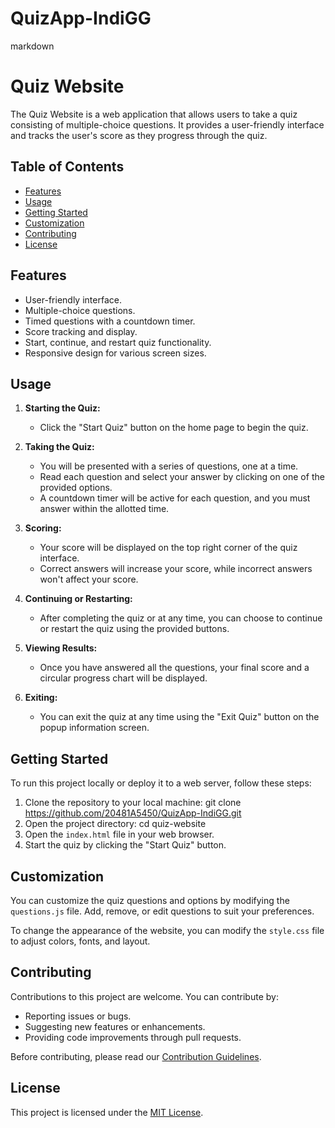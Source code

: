 # QuizApp-IndiGG
markdown
# Quiz Website
The Quiz Website is a web application that allows users to take a quiz consisting of multiple-choice questions. It provides a user-friendly interface and tracks the user's score as they progress through the quiz.

## Table of Contents

- [Features](#features)
- [Usage](#usage)
- [Getting Started](#getting-started)
- [Customization](#customization)
- [Contributing](#contributing)
- [License](#license)

## Features

- User-friendly interface.
- Multiple-choice questions.
- Timed questions with a countdown timer.
- Score tracking and display.
- Start, continue, and restart quiz functionality.
- Responsive design for various screen sizes.

## Usage

1. **Starting the Quiz:**
   - Click the "Start Quiz" button on the home page to begin the quiz.

2. **Taking the Quiz:**
   - You will be presented with a series of questions, one at a time.
   - Read each question and select your answer by clicking on one of the provided options.
   - A countdown timer will be active for each question, and you must answer within the allotted time.

3. **Scoring:**
   - Your score will be displayed on the top right corner of the quiz interface.
   - Correct answers will increase your score, while incorrect answers won't affect your score.

4. **Continuing or Restarting:**
   - After completing the quiz or at any time, you can choose to continue or restart the quiz using the provided buttons.

5. **Viewing Results:**
   - Once you have answered all the questions, your final score and a circular progress chart will be displayed.

6. **Exiting:**
   - You can exit the quiz at any time using the "Exit Quiz" button on the popup information screen.

## Getting Started

To run this project locally or deploy it to a web server, follow these steps:

1. Clone the repository to your local machine:
   git clone https://github.com/20481A5450/QuizApp-IndiGG.git
2. Open the project directory:
   cd quiz-website
3. Open the `index.html` file in your web browser.
4. Start the quiz by clicking the "Start Quiz" button.

## Customization

You can customize the quiz questions and options by modifying the `questions.js` file. Add, remove, or edit questions to suit your preferences.

To change the appearance of the website, you can modify the `style.css` file to adjust colors, fonts, and layout.

## Contributing

Contributions to this project are welcome. You can contribute by:

- Reporting issues or bugs.
- Suggesting new features or enhancements.
- Providing code improvements through pull requests.

Before contributing, please read our [Contribution Guidelines](CONTRIBUTING.md).

## License

This project is licensed under the [MIT License](LICENSE).
